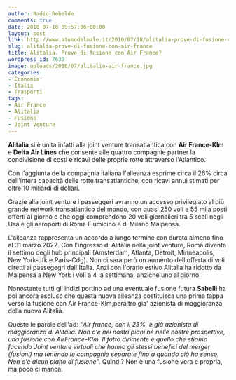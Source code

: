 ```yaml
---
author: Radio Rebelde
comments: true
date: 2010-07-18 09:57:06+00:00
layout: post
link: http://www.atomodelmale.it/2010/07/18/alitalia-prove-di-fusione-con-air-france/
slug: alitalia-prove-di-fusione-con-air-france
title: Alitalia. Prove di fusione con Air France?
wordpress_id: 7639
image: uploads/2010/07/alitalia-air-france.jpg
categories:
- Economia
- Italia
- Trasporti
tags:
- Air France
- Alitalia
- Fusione
- Joint Venture
---
```


**Alitalia** si è unita infatti alla joint venture transatlantica con **Air France-Klm** e **Delta Air Lines** che consente alle quattro compagnie partner la condivisione di costi e ricavi delle proprie rotte attraverso l'Atlantico.

Con l'aggiunta della compagnia italiana l'alleanza esprime circa il 26% circa dell'intera capacità delle rotte transatlantiche, con ricavi annui stimati per oltre 10 miliardi di dollari.

Grazie alla joint venture i passeggeri avranno un accesso privilegiato al più grande network transatlantico del mondo, con quasi 250 voli e 55 mila posti offerti al giorno e che oggi comprendono 20 voli giornalieri tra 5 scali negli Usa e gli aeroporti di Roma Fiumicino e di Milano Malpensa.

L'alleanza rappresenta un accordo a lungo termine con durata almeno fino al 31 marzo 2022. Con l'ingresso di Alitalia nella joint venture, Roma diventa il settimo degli hub principali (Amsterdam, Atlanta, Detroit, Minneapolis, New York-Jfk e Paris-Cdg).
Non ci sarà però un aumento dell'offerta di voli diretti ai passegegri dall'Italia. Anzi con l'orario estivo Alitalia ha ridotto da Malpensa a New York i voli a 4 la settimana, anziché uno al giorno.

Nonostante tutti gli indizi portino ad una eventuale fusione futura **Sabelli** ha poi ancora escluso che questa nuova alleanza costituisca una prima tappa verso la fusione con Air France-Klm,peraltro gia' azionista di maggioranza della nuova Alitalia.

Queste le parole dell'ad: "_Air france, con il 25%, è già azionista di maggioranza di Alitalia. Non c'è nei nostri piani nè nelle nostre prospettive, una fusione con AirFrance-Klm. Il fatto dirimente è quello che stiamo facendo Joint venture virtuali che hanno gli stessi benefici del merger (fusioni) ma tenendo le compagnie separate fino a quando ciò ha senso. Non c'è alcun piano di fusione_".
Quindi? Non è una fusione vera e propria, ma poco ci manca.
